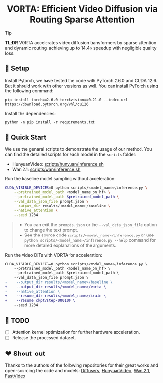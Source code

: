 <h1 align="center">
  VORTA: Efficient Video Diffusion via Routing Sparse Attention
</h1>

> [!TIP]
> **TL;DR** VORTA accelerates video diffusion transformers by sparse attention and dynamic routing, achieving up to 14.4× speedup with negligible quality loss.


<!-- ## 🎨 (WIP) Gallery -->


## 🔧 Setup
Install Pytorch, we have tested the code with PyTorch 2.6.0 and CUDA 12.6. But it should work with other versions as well. You can install PyTorch using the following command:
```
pip install torch==2.6.0 torchvision==0.21.0 --index-url https://download.pytorch.org/whl/cu126
```

Install the dependencies:
```
python -m pip install -r requirements.txt
```


## 🚀 Quick Start
We use the genaral scripts to demonstrate the usage of our method. You can find the detailed scripts for each model in the `scripts` folder:
- HunyuanVideo: [scripts/hunyuan/inference.sh](scripts/hunyuan/inference.sh)
- Wan 2.1: [scripts/wan/inference.sh](scripts/wan/inference.sh)


Run the baseline model sampling without acceleration:
```bash
CUDA_VISIBLE_DEVICES=0 python scripts/<model_name>/inference.py \
    --pretrained_model_path <model_name_on_hf> \
    --pretrained_model_path $pretrained_model_path \
    --val_data_json_file prompt.json \
    --output_dir results/<model_name>/baseline \
    --native_attention \
    --seed 1234
```
> - You can edit the `prompts.json` or the `--val_data_json_file` option to change the text prompt.
> - See the source code `scripts/<model_name>/inference.py` or use `python scripts/<model_name>/inference.py --help` command for more detailed explanations of the arguments.


Run the video DiTs with VORTA for acceleration:
```diff
CUDA_VISIBLE_DEVICES=0 python scripts/<model_name>/inference.py \
    --pretrained_model_path <model_name_on_hf> \
    --pretrained_model_path $pretrained_model_path \
    --val_data_json_file prompt.json \
-    --output_dir results/<model_name>/baseline \
+    --output_dir results/<model_name>/vorta \
-    --native_attention \
+    --resume_dir results/<model_name>/train \
+    --resume ckpt/step-000100 \
    --seed 1234
```


## 🚧 TODO
- [ ] Attention kernel optimization for further hardware acceleration.
- [ ] Release the processed dataset.

## :hearts: Shout-out
Thanks to the authors of the following repositories for their great works and open-sourcing the code and models: [Diffusers](https://github.com/huggingface/diffusers), [HunyuanVideo](https://github.com/Tencent/HunyuanVideo), [Wan 2.1](https://github.com/Wan-Video/Wan2.1), [FastVideo](https://github.com/hao-ai-lab/FastVideo)